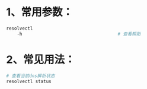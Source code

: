 # 1、常用参数：

```bash
resolvectl
	-h                                    # 查看帮助
```

# 2、常见用法：

```bash
# 查看当前dns解析状态
resolvectl status
```

